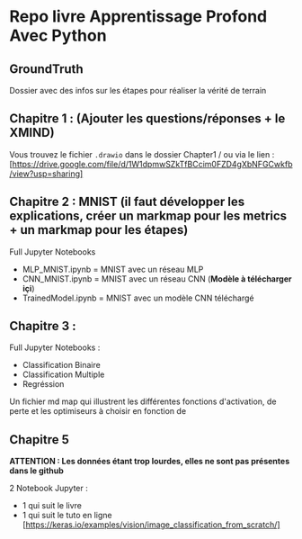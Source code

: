 # Repo livre Apprentissage Profond Avec Python

## GroundTruth 
Dossier avec des infos sur les étapes pour réaliser la vérité de terrain

## Chapitre 1 : (Ajouter les questions/réponses + le XMIND)
Vous trouvez le fichier `.drawio` dans le dossier Chapter1 / ou via le lien : [https://drive.google.com/file/d/1W1dpmwSZkTfBCcim0FZD4gXbNFGCwkfb/view?usp=sharing]

## Chapitre 2 : MNIST (il faut développer les explications, créer un markmap pour les metrics + un markmap pour les étapes)

Full Jupyter Notebooks
- MLP_MNIST.ipynb = MNIST avec un réseau MLP
- CNN_MNIST.ipynb = MNIST avec un réseau CNN (**Modèle à télécharger içi**)
- TrainedModel.ipynb = MNIST avec un modèle CNN téléchargé 


## Chapitre 3 : 

Full Jupyter Notebooks : 
- Classification Binaire
- Classification Multiple
- Regréssion 

Un fichier md map qui illustrent les différentes fonctions d'activation, de perte et les optimiseurs à choisir en fonction de

## Chapitre 5 

**ATTENTION : Les données étant trop lourdes, elles ne sont pas présentes dans le github**

2 Notebook Jupyter : 
- 1 qui suit le livre
- 1 qui suit le tuto en ligne [https://keras.io/examples/vision/image_classification_from_scratch/]

